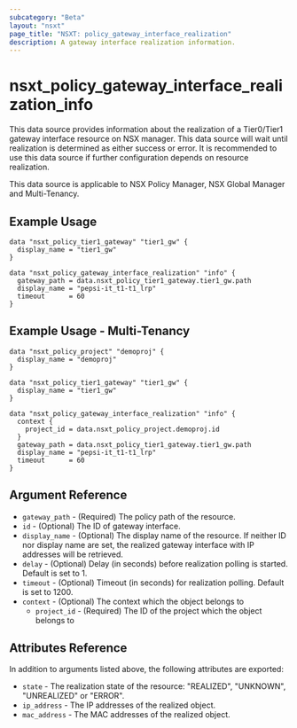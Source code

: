 ```yaml
---
subcategory: "Beta"
layout: "nsxt"
page_title: "NSXT: policy_gateway_interface_realization"
description: A gateway interface realization information.
---
```


# nsxt_policy_gateway_interface_realization_info

This data source provides information about the realization of a Tier0/Tier1 gateway interface resource on NSX manager. This data source will wait until realization is determined as either success or error. It is recommended to use this data source if further configuration depends on resource realization.

This data source is applicable to NSX Policy Manager, NSX Global Manager and Multi-Tenancy.

## Example Usage

```hcl
data "nsxt_policy_tier1_gateway" "tier1_gw" {
  display_name = "tier1_gw"
}

data "nsxt_policy_gateway_interface_realization" "info" {
  gateway_path = data.nsxt_policy_tier1_gateway.tier1_gw.path
  display_name = "pepsi-it_t1-t1_lrp"
  timeout      = 60
}
```

## Example Usage - Multi-Tenancy

```hcl
data "nsxt_policy_project" "demoproj" {
  display_name = "demoproj"
}

data "nsxt_policy_tier1_gateway" "tier1_gw" {
  display_name = "tier1_gw"
}

data "nsxt_policy_gateway_interface_realization" "info" {
  context {
    project_id = data.nsxt_policy_project.demoproj.id
  }
  gateway_path = data.nsxt_policy_tier1_gateway.tier1_gw.path
  display_name = "pepsi-it_t1-t1_lrp"
  timeout      = 60
}
```

## Argument Reference

* `gateway_path` - (Required) The policy path of the resource.
* `id`  - (Optional) The ID of gateway interface.
* `display_name` - (Optional) The display name of the resource. If neither ID nor display name are set, the realized gateway interface with IP addresses will be retrieved.
* `delay` - (Optional) Delay (in seconds) before realization polling is started. Default is set to 1.
* `timeout` - (Optional) Timeout (in seconds) for realization polling. Default is set to 1200.
* `context` - (Optional) The context which the object belongs to
    * `project_id` - (Required) The ID of the project which the object belongs to

## Attributes Reference

In addition to arguments listed above, the following attributes are exported:

* `state` - The realization state of the resource: "REALIZED", "UNKNOWN", "UNREALIZED" or "ERROR".
* `ip_address` - The IP addresses of the realized object.
* `mac_address` - The MAC addresses of the realized object.
